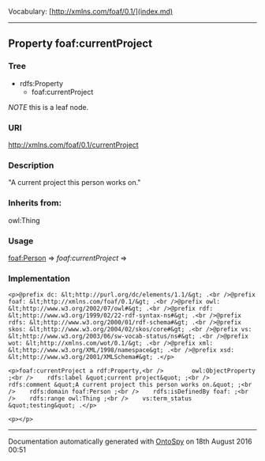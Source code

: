 Vocabulary: [http://xmlns.com/foaf/0.1/](index.md) 



---	
	




    


## Property foaf:currentProject


### Tree

* rdfs:Property
    * foaf:currentProject





*NOTE* this is a leaf node.


### URI
http://xmlns.com/foaf/0.1/currentProject

### Description
&quot;A current project this person works on.&quot;


### Inherits from:
owl:Thing



### Usage


[foaf:Person](class-14-foafperson.md) 
=&gt;&nbsp;_foaf:currentProject_&nbsp;=&gt;&nbsp;[](.md)

### Implementation
```
<p>@prefix dc: &lt;http://purl.org/dc/elements/1.1/&gt; .<br />@prefix foaf: &lt;http://xmlns.com/foaf/0.1/&gt; .<br />@prefix owl: &lt;http://www.w3.org/2002/07/owl#&gt; .<br />@prefix rdf: &lt;http://www.w3.org/1999/02/22-rdf-syntax-ns#&gt; .<br />@prefix rdfs: &lt;http://www.w3.org/2000/01/rdf-schema#&gt; .<br />@prefix skos: &lt;http://www.w3.org/2004/02/skos/core#&gt; .<br />@prefix vs: &lt;http://www.w3.org/2003/06/sw-vocab-status/ns#&gt; .<br />@prefix wot: &lt;http://xmlns.com/wot/0.1/&gt; .<br />@prefix xml: &lt;http://www.w3.org/XML/1998/namespace&gt; .<br />@prefix xsd: &lt;http://www.w3.org/2001/XMLSchema#&gt; .</p>

<p>foaf:currentProject a rdf:Property,<br />        owl:ObjectProperty ;<br />    rdfs:label &quot;current project&quot; ;<br />    rdfs:comment &quot;A current project this person works on.&quot; ;<br />    rdfs:domain foaf:Person ;<br />    rdfs:isDefinedBy foaf: ;<br />    rdfs:range owl:Thing ;<br />    vs:term_status &quot;testing&quot; .</p>

<p></p>
```










---

Documentation automatically generated with [OntoSpy](http://ontospy.readthedocs.org/ "Open") on 18th August 2016 00:51